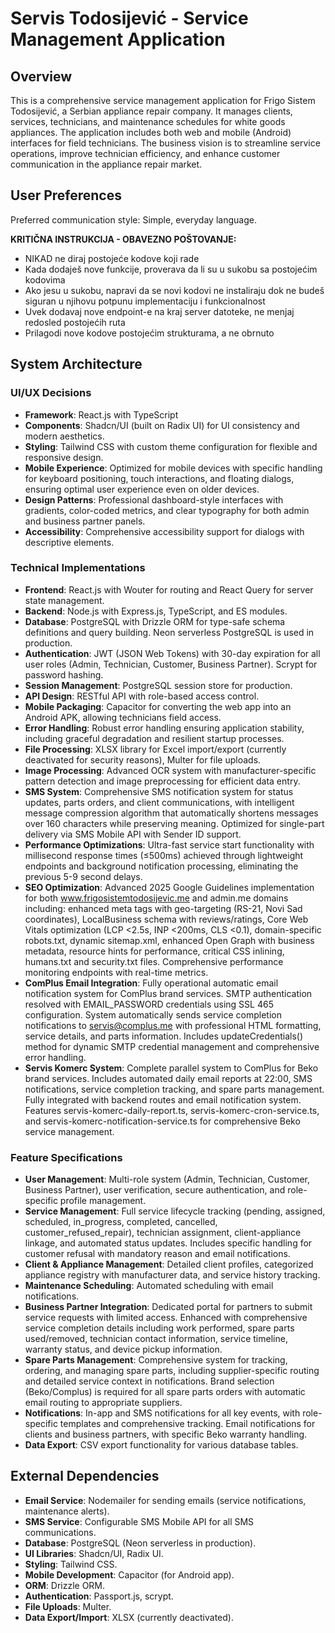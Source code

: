 # Servis Todosijević - Service Management Application

## Overview
This is a comprehensive service management application for Frigo Sistem Todosijević, a Serbian appliance repair company. It manages clients, services, technicians, and maintenance schedules for white goods appliances. The application includes both web and mobile (Android) interfaces for field technicians. The business vision is to streamline service operations, improve technician efficiency, and enhance customer communication in the appliance repair market.

## User Preferences
Preferred communication style: Simple, everyday language.

**KRITIČNA INSTRUKCIJA - OBAVEZNO POŠTOVANJE:**
- NIKAD ne diraj postojeće kodove koji rade
- Kada dodaješ nove funkcije, proverava da li su u sukobu sa postojećim kodovima
- Ako jesu u sukobu, napravi da se novi kodovi ne instaliraju dok ne budeš siguran u njihovu potpunu implementaciju i funkcionalnost
- Uvek dodavaj nove endpoint-e na kraj server datoteke, ne menjaj redosled postojećih ruta
- Prilagodi nove kodove postojećim strukturama, a ne obrnuto

## System Architecture

### UI/UX Decisions
- **Framework**: React.js with TypeScript
- **Components**: Shadcn/UI (built on Radix UI) for UI consistency and modern aesthetics.
- **Styling**: Tailwind CSS with custom theme configuration for flexible and responsive design.
- **Mobile Experience**: Optimized for mobile devices with specific handling for keyboard positioning, touch interactions, and floating dialogs, ensuring optimal user experience even on older devices.
- **Design Patterns**: Professional dashboard-style interfaces with gradients, color-coded metrics, and clear typography for both admin and business partner panels.
- **Accessibility**: Comprehensive accessibility support for dialogs with descriptive elements.

### Technical Implementations
- **Frontend**: React.js with Wouter for routing and React Query for server state management.
- **Backend**: Node.js with Express.js, TypeScript, and ES modules.
- **Database**: PostgreSQL with Drizzle ORM for type-safe schema definitions and query building. Neon serverless PostgreSQL is used in production.
- **Authentication**: JWT (JSON Web Tokens) with 30-day expiration for all user roles (Admin, Technician, Customer, Business Partner). Scrypt for password hashing.
- **Session Management**: PostgreSQL session store for production.
- **API Design**: RESTful API with role-based access control.
- **Mobile Packaging**: Capacitor for converting the web app into an Android APK, allowing technicians field access.
- **Error Handling**: Robust error handling ensuring application stability, including graceful degradation and resilient startup processes.
- **File Processing**: XLSX library for Excel import/export (currently deactivated for security reasons), Multer for file uploads.
- **Image Processing**: Advanced OCR system with manufacturer-specific pattern detection and image preprocessing for efficient data entry.
- **SMS System**: Comprehensive SMS notification system for status updates, parts orders, and client communications, with intelligent message compression algorithm that automatically shortens messages over 160 characters while preserving meaning. Optimized for single-part delivery via SMS Mobile API with Sender ID support.
- **Performance Optimizations**: Ultra-fast service start functionality with millisecond response times (≤500ms) achieved through lightweight endpoints and background notification processing, eliminating the previous 5-9 second delays.
- **SEO Optimization**: Advanced 2025 Google Guidelines implementation for both www.frigosistemtodosijevic.me and admin.me domains including: enhanced meta tags with geo-targeting (RS-21, Novi Sad coordinates), LocalBusiness schema with reviews/ratings, Core Web Vitals optimization (LCP <2.5s, INP <200ms, CLS <0.1), domain-specific robots.txt, dynamic sitemap.xml, enhanced Open Graph with business metadata, resource hints for performance, critical CSS inlining, humans.txt and security.txt files. Comprehensive performance monitoring endpoints with real-time metrics.
- **ComPlus Email Integration**: Fully operational automatic email notification system for ComPlus brand services. SMTP authentication resolved with EMAIL_PASSWORD credentials using SSL 465 configuration. System automatically sends service completion notifications to servis@complus.me with professional HTML formatting, service details, and parts information. Includes updateCredentials() method for dynamic SMTP credential management and comprehensive error handling.
- **Servis Komerc System**: Complete parallel system to ComPlus for Beko brand services. Includes automated daily email reports at 22:00, SMS notifications, service completion tracking, and spare parts management. Fully integrated with backend routes and email notification system. Features servis-komerc-daily-report.ts, servis-komerc-cron-service.ts, and servis-komerc-notification-service.ts for comprehensive Beko service management.

### Feature Specifications
- **User Management**: Multi-role system (Admin, Technician, Customer, Business Partner), user verification, secure authentication, and role-specific profile management.
- **Service Management**: Full service lifecycle tracking (pending, assigned, scheduled, in_progress, completed, cancelled, customer_refused_repair), technician assignment, client-appliance linkage, and automated status updates. Includes specific handling for customer refusal with mandatory reason and email notifications.
- **Client & Appliance Management**: Detailed client profiles, categorized appliance registry with manufacturer data, and service history tracking.
- **Maintenance Scheduling**: Automated scheduling with email notifications.
- **Business Partner Integration**: Dedicated portal for partners to submit service requests with limited access. Enhanced with comprehensive service completion details including work performed, spare parts used/removed, technician contact information, service timeline, warranty status, and device pickup information.
- **Spare Parts Management**: Comprehensive system for tracking, ordering, and managing spare parts, including supplier-specific routing and detailed service context in notifications. Brand selection (Beko/Complus) is required for all spare parts orders with automatic email routing to appropriate suppliers.
- **Notifications**: In-app and SMS notifications for all key events, with role-specific templates and comprehensive tracking. Email notifications for clients and business partners, with specific Beko warranty handling.
- **Data Export**: CSV export functionality for various database tables.

## External Dependencies
- **Email Service**: Nodemailer for sending emails (service notifications, maintenance alerts).
- **SMS Service**: Configurable SMS Mobile API for all SMS communications.
- **Database**: PostgreSQL (Neon serverless in production).
- **UI Libraries**: Shadcn/UI, Radix UI.
- **Styling**: Tailwind CSS.
- **Mobile Development**: Capacitor (for Android app).
- **ORM**: Drizzle ORM.
- **Authentication**: Passport.js, scrypt.
- **File Uploads**: Multer.
- **Data Export/Import**: XLSX (currently deactivated).
```